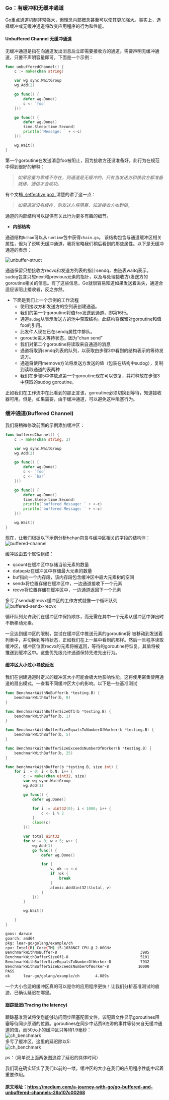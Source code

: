 ### Go：有缓冲和无缓冲通道

Go重点通道机制非常强大，但理念内部概念甚至可以使其更加强大。事实上，选择缓冲或无缓冲通道将改变应用程序的行为和性能。

#### Unbuffered Channel 无缓冲通道  
无缓冲通道是指在向通道发出消息后立即需要接收方的通道。需要声明无缓冲通道，只要不声明容量即可。下面是一个示例：  
```go
func unbufferedChannel() {
	c := make(chan string)

	var wg sync.WaitGroup
	wg.Add(2)

	go func() {
		defer wg.Done()
		c <- `foo`
	}()

	go func() {
		defer wg.Done()
		time.Sleep(time.Second)
		println(`Message: ` + <-c)
	}()

	wg.Wait()
}
```  
第一个goroutine在发送消息foo被阻止，因为接收方还没准备好。此行为在规范中得到很好的解释：  
> *如果容量为零或不存在，则通道是无缓冲的，只有当发送方和接收方都准备就绪，通信才会成功*。

有个文档[《effective go》](https://go.dev/doc/effective_go#channels)清楚的讲了这一点：  

> *如果通道没有缓存，则发送方将阻塞，知道接收方收到值*。

通道的内部结构可以提供有关此行为更多有趣的细节。  

- **内部结构**  

通道结构`hchan`可以从`runtime`包中获得`chain.go`。 该结构包含与通道缓冲区相关属性，但为了说明无缓冲通道，我将省略我们稍后看到的那些属性。以下是无缓冲通道的表示：  

![unbuffer-struct](../img/ch-hchan-unbuffer.png)  

通道保留只想接收方recvq和发送方列表的指针sendq，由链表waitq表示。sudog包含只想next和previous元素的指针，以及与处理接收方/发送方的goroutine相关的信息。有了这些信息，Go就很容易知道如果发送着丢失，通道合适应该阻止接收者，反之亦然。  


- 下面是我们上一个示例的工作流程
	- 使用接收方和发送方的空列表创建通道。 
	- 我们的第一个goroutine将值`foo`发送到通道，即第16行。  
	- 通道`sudog`从表示发送方的池中获取结构。此结构将保留对goroutine和值foo的引用。  
	- 此发件人现在已在sendq属性中排队。  
	- goroutie进入等待状态，因为“chan send”
	- 我们对第二个goroutine将读取来自通道的消息
	- 通道将取消sendq列表的队列，以获取由步骤3中看到的结构表示的等待发送方。
	- 通道将使用memove方法将发送方发送的值（包装在结构中sudog），复制到读取通道的表两种
	- 我们在步骤5中停放点第一个goroutine现在可以恢复，并将释放在步骤3中获取的sudog goroutine。

正如我们在工作流中在此看到的那正言该，goroutine必须切换到等待，知道接收器可用。但是，如果需要，由于缓冲通道，可以避免这种阻塞行为。


### 缓冲通道(Buffered Channel)  
我们将稍微修改前面的示例添加缓冲区：  

```go
func bufferedChannel() {
	c := make(chan string, 2)

	var wg sync.WaitGroup
	wg.Add(2)

	go func() {
		defer wg.Done()
		c <- `foo`
		c <- `bar`
	}()

	go func() {
		defer wg.Done()
		time.Sleep(time.Second)
		println(`buffered Message: ` + <-c)
		println(`buffered Message: ` + <-c)
	}()

	wg.Wait()
}
```  
现在，让我们根据以下示例分析hchan包含与缓冲区相关的字段的结构体：  
![buffered-channel](../img/ch-hchan-buffer.png)  

缓冲区由五个属性组成：  
- qcount在缓冲区中存储当前元素的数量
- dataqsiz在缓冲区中存储最大元素的数量
- buf指向一个内存段，该内存段包含缓冲区中最大元素树的空间
- sendx将位置存储在缓冲区中，一边通道接收下一个元素
- recvx将位置存储在缓冲区中，一边通道返回下一个元素  

多亏了sendx和recvx缓冲区的工作方式就像一个循环队列  
![buffered-sendx-recvx](../img/ch-hchan-buffer-2.png)    

循环队列允许我们在缓冲区中保持顺序，而无需在其中一个元素从缓冲区中弹出时不断移动元素。   

一旦达到缓冲区的限制，尝试在缓冲区中推送元素的goroutine将 被移动到发送着列表中，并切换到等待状态，正如我们在上一届中看到的那样。然后一旦程序读取缓冲区，缓冲区位置recvx的元素将被返回，等待的goroutine将恢复，其值将被推送到缓冲区中。这些优先级允许通道保持先进先出行为。  


#### **缓冲区大小过小导致延迟**  
我们在创建通道时定义的缓冲区大小可能会极大地影响性能。这将使用密集使用通道的扇出模式，一查看不同缓冲区大小的影响。以下是一些基准测试



```go
func BenchmarkWithNoBuffer(b *testing.B) {
	benchmarkWithBuffer(b, 0)
}

func BenchmarkWithBufferSizeOf1(b *testing.B) {
	benchmarkWithBuffer(b, 1)
}

func BenchmarkWithBufferSizeEqualsToNumberOfWorker(b *testing.B) {
	benchmarkWithBuffer(b, 5)
}

func BenchmarkWithBufferSizeExceedsNumberOfWorker(b *testing.B) {
	benchmarkWithBuffer(b, 25)
}

func benchmarkWithBuffer(b *testing.B, size int) {
	for i := 0; i < b.N; i++ {
		c := make(chan uint32, size)
		var wg sync.WaitGroup
		wg.Add(1)

		go func() {
			defer wg.Done()

			for i := uint32(0); i < 1000; i++ {
				c <- i % 2
			}
			close(c)
		}()

		var total uint32
		for w := 0; w < 5; w++ {
			wg.Add(1)
			go func() {
				defer wg.Done()

				for {
					v, ok := <-c
					if !ok {
						break
					}
					atomic.AddUint32(&total, v)
				}
			}()
		}

		wg.Wait()

	}
}
```  

```bash
goos: darwin
goarch: amd64
pkg: lear-go/golang/example/ch
cpu: Intel(R) Core(TM) i5-1038NG7 CPU @ 2.00GHz
BenchmarkWithNoBuffer-8                                     3985            285856 ns/op
BenchmarkWithBufferSizeOf1-8                                5101            226478 ns/op
BenchmarkWithBufferSizeEqualsToNumberOfWorker-8             7932            154999 ns/op
BenchmarkWithBufferSizeExceedsNumberOfWorker-8             10000            113334 ns/op
PASS
ok      lear-go/golang/example/ch       4.889s

```  

一个大小合适的缓冲区真的可以是你的应用程序更快！让我们分析基准测试的痕迹，已确认延迟在哪里。  


#### 跟踪延迟(Tracing the latency)  

跟踪基准测试将使您能够访问同步阻塞配置文件，该配置文件显示goroutines阻塞等待同步原语的位置。goroutines在同步中话费9浩渺的事件等待来自无缓冲通道的值，而50大小的缓冲区只等待1.9毫秒：  
![ch_benchmark](../img/ch-hchan-buffer-3.png)  
多亏了缓冲区，这里的延迟除以5:  
![ch_benchmark](../img/ch-hchan-buffer-4.png)  

ps：（简单说上面两张图追踪了延迟的具体时间）

我们现在确实证实了我们以前的一缕。缓冲区的大小在我们的应用程序性能中起着重要作用。  



#### 原文地址：https://medium.com/a-journey-with-go/go-buffered-and-unbuffered-channels-29a107c00268


